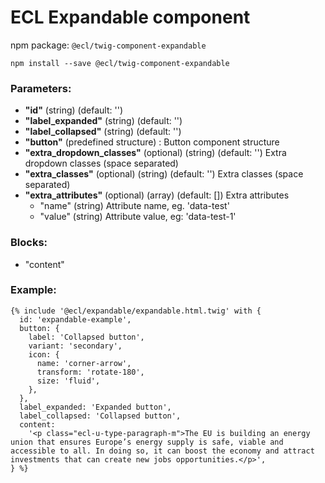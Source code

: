 # ECL Expandable component

npm package: `@ecl/twig-component-expandable`

```shell
npm install --save @ecl/twig-component-expandable
```

### Parameters:

- **"id"** (string) (default: '')
- **"label_expanded"** (string) (default: '')
- **"label_collapsed"** (string) (default: '')
- **"button"** (predefined structure) : Button component structure
- **"extra_dropdown_classes"** (optional) (string) (default: '') Extra dropdown classes (space separated)
- **"extra_classes"** (optional) (string) (default: '') Extra classes (space separated)
- **"extra_attributes"** (optional) (array) (default: []) Extra attributes
  - "name" (string) Attribute name, eg. 'data-test'
  - "value" (string) Attribute value, eg: 'data-test-1'

### Blocks:

- "content"

### Example:

<!-- prettier-ignore -->
```twig
{% include '@ecl/expandable/expandable.html.twig' with { 
  id: 'expandable-example', 
  button: { 
    label: 'Collapsed button', 
    variant: 'secondary', 
    icon: { 
      name: 'corner-arrow', 
      transform: 'rotate-180', 
      size: 'fluid', 
    }, 
  }, 
  label_expanded: 'Expanded button', 
  label_collapsed: 'Collapsed button', 
  content: 
    '<p class="ecl-u-type-paragraph-m">The EU is building an energy union that ensures Europe’s energy supply is safe, viable and accessible to all. In doing so, it can boost the economy and attract investments that can create new jobs opportunities.</p>', 
} %}
```
